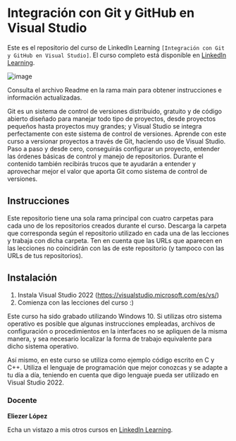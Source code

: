 # Integración con Git y GitHub en Visual Studio

Este es el repositorio del curso de LinkedIn Learning `[Integración con Git y GitHub en Visual Studio]`. El curso completo está disponible en [LinkedIn Learning][lil-course-url].

![image](https://user-images.githubusercontent.com/71371373/205263309-07fbbfce-0312-4d9e-a6f6-2b57064ee697.png)

Consulta el archivo Readme en la rama main para obtener instrucciones e información actualizadas.

Git es un sistema de control de versiones distribuido, gratuito y de código abierto diseñado para manejar todo tipo de proyectos, desde proyectos pequeños hasta proyectos muy grandes; y Visual Studio se integra perfectamente con este sistema de control de versiones. Aprende con este curso a versionar proyectos a través de Git, haciendo uso de Visual Studio. Paso a paso y desde cero, conseguirás configurar un proyecto, entender las órdenes básicas de control y manejo de repositorios. Durante el contenido también recibirás trucos que te ayudarán a entender y aprovechar mejor el valor que aporta Git como sistema de control de versiones.

## Instrucciones

Este repositorio tiene una sola rama principal con cuatro carpetas para cada uno de los repositorios creados durante el curso. Descarga la carpeta que corresponda según el repositorio utilizado en cada una de las lecciones y trabaja con dicha carpeta. Ten en cuenta que las URLs que aparecen en las lecciones no coincidirán con las de este repositorio (y tampoco con las URLs de tus repositorios).

## Instalación

1. Instala Visual Studio 2022 (https://visualstudio.microsoft.com/es/vs/)
2. Comienza con las lecciones del curso :)

Este curso ha sido grabado utilizando Windows 10. Si utilizas otro sistema operativo es posible que algunas instrucciones empleadas, archivos de configuración o procedimientos en la interfaces no se apliquen de la misma manera, y sea necesario localizar la forma de trabajo equivalente para dicho sistema operativo.

Así mismo, en este curso se utiliza como ejemplo código escrito en C y C++. Utiliza el lenguaje de programación que mejor conozcas y se adapte a tu día a día, teniendo en cuenta que digo lenguaje pueda ser utilizado en Visual Studio 2022. 

### Docente

**Eliezer López**

Echa un vistazo a mis otros cursos en [LinkedIn Learning](https://www.linkedin.com/learning/instructors/eliezer-lopez).

[0]: # (Replace these placeholder URLs with actual course URLs)
[lil-course-url]: https://www.linkedin.com/learning/visual-studio-integracion-git-esencial/integracion-con-git-y-github-en-visual-studio
[lil-thumbnail-url]: https://cdn.lynda.com/course/2875095/2875095-1615224395432-16x9.jpg

[1]: # (End of ES-Instruction ###############################################################################################)
